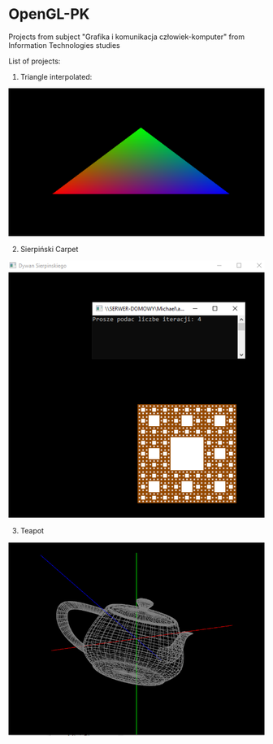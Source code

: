 # OpenGL-PK
Projects from subject "Grafika i komunikacja człowiek-komputer" from Information Technologies studies 

List of projects:
1. Triangle interpolated:
 
![photo triangle](img/Triangle.png)


2. Sierpiński Carpet 

![Sierpiński carpet](img/Sierpinski-carpet.png)

3. Teapot 

![Teapot](img/Teapot.png)
